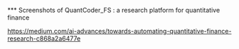 *** Screenshots of QuantCoder_FS : a research platform for quantitative finance

https://medium.com/ai-advances/towards-automating-quantitative-finance-research-c868a2a6477e
